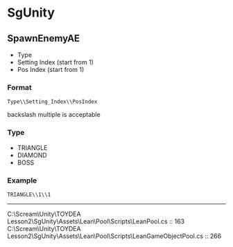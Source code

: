 # SgUnity

## SpawnEnemyAE
- Type
- Setting Index (start from 1)
- Pos Index (start from 1)

### Format
```
Type\\Setting_Index\\PosIndex
```
backslash multiple is acceptable
### Type
- TRIANGLE
- DIAMOND
- BOSS

### Example
```
TRIANGLE\\1\\1
```

---

C:\Scream\Unity\TOYDEA Lesson2\SgUnity\Assets\Lean\Pool\Scripts\LeanPool.cs :: 163
C:\Scream\Unity\TOYDEA Lesson2\SgUnity\Assets\Lean\Pool\Scripts\LeanGameObjectPool.cs :: 266